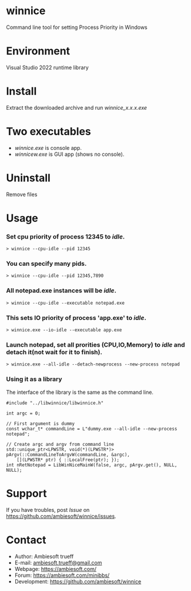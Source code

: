 # winnice
Command line tool for setting Process Priority in Windows

# Environment
Visual Studio 2022 runtime library 

# Install 
Extract the downloaded archive and run *winnice_x.x.x.exe*

# Two executables
* *winnice.exe* is console app.
* *winnicew.exe* is GUI app (shows no console).

# Uninstall
Remove files

# Usage
### Set cpu priority of process 12345 to *idle*.

```
> winnice --cpu-idle --pid 12345
```


### You can specify many pids.
```
> winnice --cpu-idle --pid 12345,7890
```


### All notepad.exe instances will be *idle*.
```
> winnice --cpu-idle --executable notepad.exe
```


### This sets IO priority of process 'app.exe' to *idle*.
```
> winnice.exe --io-idle --executable app.exe
```


### Launch notepad, set all prorities (CPU,IO,Memory) to *idle* and detach it(not wait for it to finish).
```
> winnice.exe --all-idle --detach-newprocess --new-process notepad
```

### Using it as a library
The interface of the library is the same as the command line.
```
#include "../libwinnice/libwinnice.h"

int argc = 0;

// First argument is dummy
const wchar_t* commandLine = L"dummy.exe --all-idle --new-process notepad";

// Create argc and argv from command line
std::unique_ptr<LPWSTR, void(*)(LPWSTR*)> pArgv(::CommandLineToArgvW(commandLine, &argc),
	[](LPWSTR* ptr) { ::LocalFree(ptr); });
int nRetNotepad = LibWinNiceMainW(false, argc, pArgv.get(), NULL, NULL);
```

# Support
If you have troubles, post *Issue* on <https://github.com/ambiesoft/winnice/issues>.

# Contact
- Author: Ambiesoft trueff
- E-mail: <ambiesoft.trueff@gmail.com>
- Webpage: <https://ambiesoft.com/>
- Forum: <https://ambiesoft.com/minibbs/>
- Development: <https://github.com/ambiesoft/winnice>